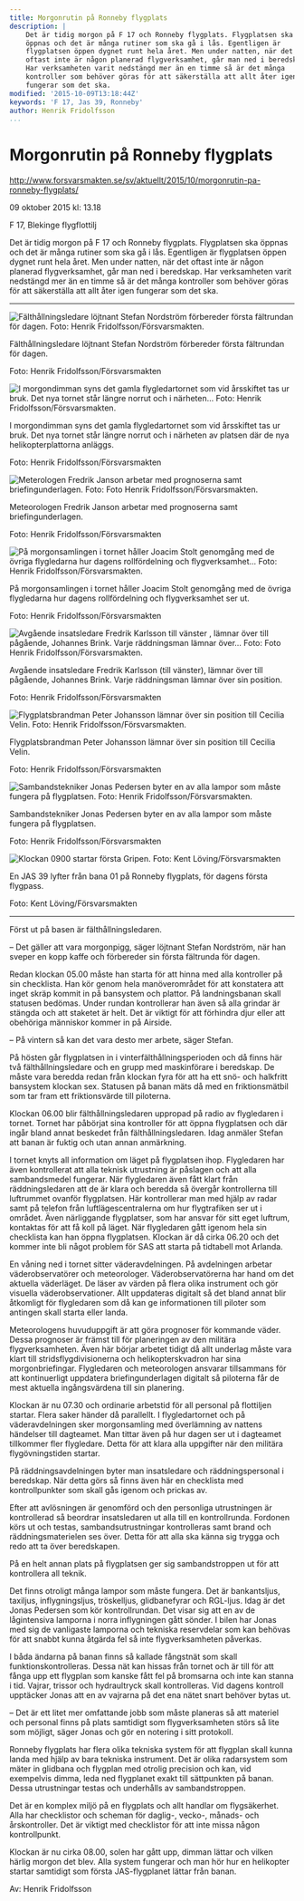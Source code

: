 ```yaml
---
title: Morgonrutin på Ronneby flygplats
description: |
    Det är tidig morgon på F 17 och Ronneby flygplats. Flygplatsen ska
    öppnas och det är många rutiner som ska gå i lås. Egentligen är
    flygplatsen öppen dygnet runt hela året. Men under natten, när det
    oftast inte är någon planerad flygverksamhet, går man ned i beredskap.
    Har verksamheten varit nedstängd mer än en timme så är det många
    kontroller som behöver göras för att säkerställa att allt åter igen
    fungerar som det ska.
modified: '2015-10-09T13:18:44Z'
keywords: 'F 17, Jas 39, Ronneby'
author: Henrik Fridolfsson
...
```




Morgonrutin på Ronneby flygplats
================================

http://www.forsvarsmakten.se/sv/aktuellt/2015/10/morgonrutin-pa-ronneby-flygplats/

09 oktober 2015 kl: 13.18

<span class="unit">F 17, Blekinge flygflottilj</span>

Det är tidig morgon på F 17 och Ronneby flygplats. 
Flygplatsen ska öppnas och det är många rutiner som ska gå i lås. 
Egentligen är flygplatsen öppen dygnet runt hela året. 
Men under natten, när det oftast inte är någon planerad flygverksamhet, går man ned i beredskap. 
Har verksamheten varit nedstängd mer än en timme så är det många kontroller som behöver göras för att säkerställa att allt åter igen
fungerar som det ska. 

<!-- 
It is early morning at F 17 and Ronneby airport.
The airport will be opened and there are many procedures that should go without a hitch.
Actually the airport is open around the clock all year.
But during the night, when most often there aren't any planned flight operations, they go into standby.
...

= Gå i lås betyder ordagrant att ett lås funkar som det ska. Dörren är numera stängd efter att har gått i lås. Bildligt betyder det också att något gick efter beräkningarna, så som det var tänkt att fungera.
  -->

- - -

![Fälthållningsledare löjtnant Stefan Nordström förbereder första fältrundan för dagen. Foto: Henrik Fridolfsson/Försvarsmakten.](http://www.forsvarsmakten.se/imagevault/publishedmedia/fg404f1req1xpvz1usdz/Stefan.jpg)

Fälthållningsledare löjtnant Stefan Nordström förbereder första fältrundan för dagen.

Foto: Henrik Fridolfsson/Försvarsmakten

![I morgondimman syns det gamla flygledartornet som vid årsskiftet tas ur bruk. Det nya tornet står längre norrut och i närheten... Foto: Henrik Fridolfsson/Försvarsmakten.](http://www.forsvarsmakten.se/imagevault/publishedmedia/1la6li5mjety6ywt5n2a/Tornet.jpg)

I morgondimman syns det gamla flygledartornet som vid årsskiftet tas ur bruk. Det nya tornet står längre norrut och i närheten av platsen där de nya helikopterplattorna anläggs.

Foto: Henrik Fridolfsson/Försvarsmakten

![ Meterologen Fredrik Janson arbetar med prognoserna samt briefingunderlagen. Foto: Foto Henrik Fridolfsson/Försvarsmakten.](http://www.forsvarsmakten.se/imagevault/publishedmedia/747rcno6lwxq68gr0kva/Metoc.jpg)

Meteorologen Fredrik Janson arbetar med prognoserna samt briefingunderlagen.

Foto: Henrik Fridolfsson/Försvarsmakten

![På morgonsamlingen i tornet håller Joacim Stolt genomgång med de övriga flygledarna hur dagens rollfördelning och flygverksamhet... Foto: Henrik Fridolfsson/Försvarsmakten.](http://www.forsvarsmakten.se/imagevault/publishedmedia/fuqo9bg3jxrz1pmii1bv/Flygledare.jpg)

På morgonsamlingen i tornet håller Joacim Stolt genomgång med de övriga flygledarna hur dagens rollfördelning och flygverksamhet ser ut.

Foto: Henrik Fridolfsson/Försvarsmakten

![Avgående insatsledare Fredrik Karlsson till vänster , lämnar över till pågående, Johannes Brink. Varje räddningsman lämnar över... Foto: Foto Henrik Fridolfsson/Försvarsmakten.](http://www.forsvarsmakten.se/imagevault/publishedmedia/i0gzterrnzovii4fbu05/IL_-verl-mning.jpg)

Avgående insatsledare Fredrik Karlsson (till vänster), lämnar över till pågående, Johannes Brink. Varje räddningsman lämnar över sin position.

Foto: Henrik Fridolfsson/Försvarsmakten

![Flygplatsbrandman Peter Johansson lämnar över sin position till Cecilia Velin. Foto: Henrik Fridolfsson/Försvarsmakten.](http://www.forsvarsmakten.se/imagevault/publishedmedia/if9nx3qd5bttgv30vzhm/r-ddningsm-n.jpg)

Flygplatsbrandman Peter Johansson lämnar över sin position till Cecilia Velin.

Foto: Henrik Fridolfsson/Försvarsmakten

![Sambandstekniker Jonas Pedersen byter en av alla lampor som måste fungera på flygplatsen. Foto: Henrik Fridolfsson/Försvarsmakten.](http://www.forsvarsmakten.se/imagevault/publishedmedia/2xpizwxqfzboeu2rfhk5/Lampbyte.jpg)

Sambandstekniker Jonas Pedersen byter en av alla lampor som måste fungera på flygplatsen.

Foto: Henrik Fridolfsson/Försvarsmakten

![Klockan 0900 startar första Gripen. Foto: Kent Löving/Försvarsmakten](http://www.forsvarsmakten.se/imagevault/publishedmedia/14wm0zta24rf5c1xgrne/Start.jpg)

En JAS 39 lyfter från bana 01 på Ronneby flygplats, för dagens första flygpass.

Foto: Kent Löving/Försvarsmakten


- - -

Först ut på basen är fälthållningsledaren.

– Det gäller att vara morgonpigg, säger löjtnant Stefan Nordström, när han sveper en kopp kaffe och förbereder sin första fältrunda för dagen.

<!-- 
It helps to be a morning person, says LT Stefan Norström, when he quickly finishes off a cup of coffee and prepares for his first patrol of the day.

morgonpigg = adj. morning person
sveper = sweep... (down something to eat or drink)
förbereda = to prepare
fältrunda = field tour, best word that I can find in this situation is `patrol`.
  -->

Redan klockan 05.00 måste han starta för att hinna med alla kontroller på sin checklista. 
Han kör genom hela manöverområdet för att konstatera att inget skräp kommit in på bansystem och plattor. 
På landningsbanan skall statusen bedömas. 
Under rundan kontrollerar han även så alla grindar är stängda och att staketet är helt. 
Det är viktigt för att förhindra djur eller att obehöriga människor kommer in på Airside. 

– På vintern så kan det vara desto mer arbete, säger Stefan. 

På hösten går flygplatsen in i vinterfälthållningsperioden och då finns här två fälthållningsledare och en grupp med maskinförare i beredskap. 
De måste vara beredda redan från klockan fyra för att ha ett snö- och halkfritt bansystem klockan sex. 
Statusen på banan mäts då med en friktionsmätbil som tar fram ett friktionsvärde till piloterna. 

Klockan 06.00 blir fälthållningsledaren uppropad på radio av flygledaren i tornet. 
Tornet har påbörjat sina kontroller för att öppna flygplatsen och där ingår bland annat beskedet från fälthållningsledaren. 
Idag anmäler Stefan att banan är fuktig och utan annan anmärkning. 

I tornet knyts all information om läget på flygplatsen ihop. 
Flygledaren har även kontrollerat att alla teknisk utrustning är påslagen och att alla sambandsmedel fungerar. 
När flygledaren även fått klart från räddningsledaren att de är klara och beredda så övergår kontrollerna till luftrummet ovanför flygplatsen. 
Här kontrollerar man med hjälp av radar samt på telefon från luftlägescentralerna om hur flygtrafiken ser ut i området. 
Även närliggande flygplatser, som har ansvar för sitt eget luftrum, kontaktas för att få koll på läget. 
När flygledaren gått igenom hela sin checklista kan han öppna flygplatsen. 
Klockan är då cirka 06.20 och det kommer inte bli något problem för SAS att starta på tidtabell mot Arlanda. 

En våning ned i tornet sitter väderavdelningen. 
På avdelningen arbetar väderobservatörer och meteorologer. 
Väderobservatörerna har hand om det aktuella väderläget. 
De läser av värden på flera olika instrument och gör visuella väderobservationer. 
Allt uppdateras digitalt så det bland annat blir åtkomligt för flygledaren som då kan ge informationen till piloter som antingen skall starta eller landa. 

Meteorologens huvuduppgift är att göra prognoser för kommande väder. 
Dessa prognoser är främst till för planeringen av den militära flygverksamheten. 
Även här börjar arbetet tidigt då allt underlag måste vara klart till stridsflygdivisionerna och helikopterskvadron har sina
morgonbriefingar. 
Flygledaren och meteorologen ansvarar tillsammans för att kontinuerligt uppdatera briefingunderlagen digitalt så piloterna får
de mest aktuella ingångsvärdena till sin planering. 

Klockan är nu 07.30 och ordinarie arbetstid för all personal på flottiljen startar. 
Flera saker händer då parallellt. 
I flygledartornet och på väderavdelningen sker morgonsamling med överlämning av nattens händelser till dagteamet. 
Man tittar även på hur dagen ser ut i dagteamet tillkommer fler flygledare. 
Detta för att klara alla uppgifter när den militära flygövningstiden startar. 

På räddningsavdelningen byter man insatsledare och räddningspersonal i beredskap. 
När detta görs så finns även här en checklista med kontrollpunkter som skall gås igenom och prickas av.

Efter att avlösningen är genomförd och den personliga utrustningen är kontrollerad så beordrar insatsledaren ut alla till en kontrollrunda. 
Fordonen körs ut och testas, sambandsutrustningar kontrolleras samt brand och räddningsmaterielen ses över. 
Detta för att alla ska känna sig trygga och redo att ta över beredskapen. 

På en helt annan plats på flygplatsen ger sig sambandstroppen ut för att kontrollera all teknik.

Det finns otroligt många lampor som måste fungera. 
Det är bankantsljus, taxiljus, inflygningsljus, tröskelljus, glidbanefyrar och RGL-ljus. 
Idag är det Jonas Pedersen som kör kontrollrundan. 
Det visar sig att en av de lågintensiva lamporna i norra inflygningen gått sönder. 
I bilen har Jonas med sig de vanligaste lamporna och tekniska reservdelar som kan behövas för att snabbt kunna åtgärda fel så inte flygverksamheten påverkas.

I båda ändarna på banan finns så kallade fångstnät som skall funktionskontrolleras. 
Dessa nät kan hissas från tornet och är till för att fånga upp ett flygplan som kanske fått fel på bromsarna och inte kan stanna i tid. 
Vajrar, trissor och hydraultryck skall kontrolleras. 
Vid dagens kontroll upptäcker Jonas att en av vajrarna på det ena nätet snart behöver bytas ut. 

– Det är ett litet mer omfattande jobb som måste planeras så att materiel och personal finns på plats samtidigt som flygverksamheten
störs så lite som möjligt, säger Jonas och gör en notering i sitt protokoll.

Ronneby flygplats har flera olika tekniska system för att flygplan skall kunna landa med hjälp av bara tekniska instrument. 
Det är olika radarsystem som mäter in glidbana och flygplan med otrolig precision och kan, vid exempelvis dimma, leda ned flygplanet exakt till sättpunkten på banan. 
Dessa utrustningar testas och underhålls av sambandstroppen. 

Det är en komplex miljö på en flygplats och allt handlar om flygsäkerhet. 
Alla har checklistor och scheman för daglig-, vecko-, månads- och årskontroller. 
Det är viktigt med checklistor för att inte missa någon kontrollpunkt.

Klockan är nu cirka 08.00, solen har gått upp, dimman lättar och vilken härlig morgon det blev. 
Alla system fungerar och man hör hur en helikopter startar samtidigt som första JAS-flygplanet lättar från banan.

Av: Henrik Fridolfsson
